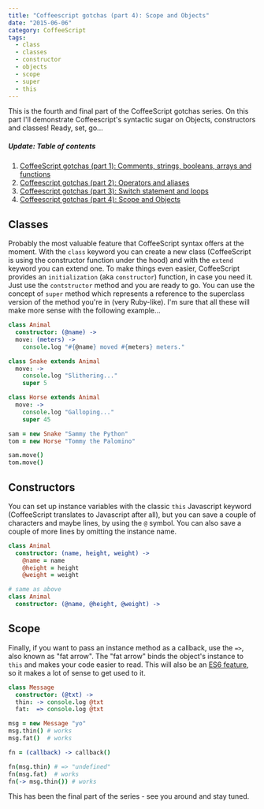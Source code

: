 ```yaml
---
title: "Coffeescript gotchas (part 4): Scope and Objects"
date: "2015-06-06"
category: CoffeeScript
tags:
  - class
  - classes
  - constructor
  - objects
  - scope
  - super
  - this
---
```


This is the fourth and final part of the CoffeeScript gotchas series. On this part I'll demonstrate Coffeescript's syntactic sugar on Objects, constructors and classes! Ready, set, go...

##### Update: Table of contents

1. [CoffeeScript gotchas (part 1): Comments, strings, booleans, arrays and functions](/blog/coffeescript/coffeescript-gotchas-part-1-comments-strings-booleans-arrays-and-functions/)
2. [Coffeescript gotchas (part 2): Operators and aliases](/blog/coffeescript/coffeescript-gotchas-part-2-operators-and-aliases/)
3. [Coffeescript gotchas (part 3): Switch statement and loops](/blog/coffeescript/coffeescript-gotchas-part-3-switch-statement-and-loops/)
4. [Coffeescript gotchas (part 4): Scope and Objects](/blog/coffeescript/coffeescript-gotchas-part-4-scope-and-objects/)

## Classes

Probably the most valuable feature that CoffeeScript syntax offers at the moment. With the `class` keyword you can create a new class (CoffeeScript is using the constructor function under the hood) and with the `extend` keyword you can extend one. To make things even easier, CoffeeScript provides an `initialization` (aka `constructor`) function, in case you need it. Just use the `contstructor` method and you are ready to go. You can use the concept of `super` method which represents a reference to the superclass version of the method you're in (very Ruby-like). I'm sure that all these will make more sense with the following example...

```coffee
class Animal
  constructor: (@name) ->
  move: (meters) ->
    console.log "#{@name} moved #{meters} meters."

class Snake extends Animal
  move: ->
    console.log "Slithering..."
    super 5

class Horse extends Animal
  move: ->
    console.log "Galloping..."
    super 45

sam = new Snake "Sammy the Python"
tom = new Horse "Tommy the Palomino"

sam.move()
tom.move()
```

## Constructors

You can set up instance variables with the classic `this` Javascript keyword (CoffeeScript translates to Javascript after all), but you can save a couple of characters and maybe lines, by using the `@` symbol. You can also save a couple of more lines by omitting the instance name.

```coffee
class Animal
  constructor: (name, height, weight) ->
    @name = name
    @height = height
    @weight = weight

# same as above
class Animal
  constructor: (@name, @height, @weight) ->
```

## Scope

Finally, if you want to pass an instance method as a callback, use the `=>`, also known as "fat arrow". The "fat arrow" binds the object's instance to `this` and makes your code easier to read. This will also be an [ES6 feature](https://developer.mozilla.org/en-US/docs/Web/JavaScript/Reference/Functions/Arrow_functions "ES6 fat arrow"), so it makes a lot of sense to get used to it.

```coffee
class Message
  constructor: (@txt) ->
  thin: -> console.log @txt
  fat:  => console.log @txt

msg = new Message "yo"
msg.thin() # works
msg.fat()  # works

fn = (callback) -> callback()

fn(msg.thin) # => "undefined"
fn(msg.fat)  # works
fn(-> msg.thin()) # works
```

This has been the final part of the series - see you around and stay tuned.
